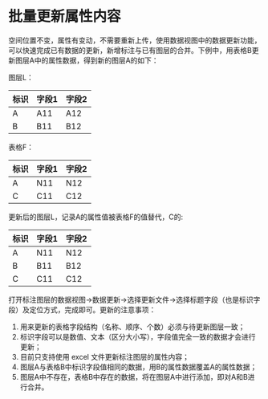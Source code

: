 # 批量更新属性内容

空间位置不变，属性有变动，不需要重新上传，使用数据视图中的数据更新功能，可以快速完成已有数据的更新，新增标注与已有图层的合并。下例中，用表格B更新图层A中的属性数据，得到新的图层A的如下：

图层L：

标识 | 字段1| 字段2
---|---|---
A | A11| A12
B | B11| B12

表格F：

标识 | 字段1| 字段2
---|---|---
A | N11| N12
C |C11| C12

更新后的图层L，记录A的属性值被表格F的值替代，C的:

标识 | 字段1| 字段2
---|---|---
A | N11| N12
B |B11| B12
C |C11| C12

打开标注图层的数据视图->数据更新->选择更新文件->选择标题字段（也是标识字段）及定位方式，完成即可。更新的注意事项：
1. 用来更新的表格字段结构（名称、顺序、个数）必须与待更新图层一致；
2. 标识字段可以是数值、文本（区分大小写），字段值完全一致的数据才会进行更新；
3. 目前只支持使用 excel 文件更新标注图层的属性内容；
4. 图层A与表格B中标识字段值相同的数据，用B的属性数据覆盖A的属性数据；
5. 图层A中不存在，表格B中存在的数据，将在图层A中进行添加，即对A和B进行合并。

